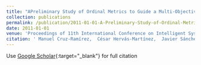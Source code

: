 ```yaml
---
title: "APreliminary Study of Ordinal Metrics to Guide a Multi-Objective Evolutionary Algorithm"
collection: publications
permalink: /publication/2011-01-01-A-Preliminary-Study-of-Ordinal-Metrics-to-Guide-a-Multi-Objective-Evolutionary-Algorithm
date: 2011-01-01
venue: 'Proceedings of 11th International Conference on Intelligent Systems Design andApplications (ISDA 2011)'
citation: ' Manuel Cruz-Ramírez,  César Hervás-Martínez,  Javier Sánchez-Monedero,  Pedro Antonio Gutiérrez, &quot;APreliminary Study of Ordinal Metrics to Guide a Multi-Objective Evolutionary Algorithm.&quot; Proceedings of 11th International Conference on Intelligent Systems Design andApplications (ISDA 2011), 2011, pp. 1176-1181.'
---
```

Use [Google Scholar](https://scholar.google.com/scholar?q=A+Preliminary+Study+of+Ordinal+Metrics+to+Guide+a+Multi+Objective+Evolutionary+Algorithm){:target="_blank"} for full citation